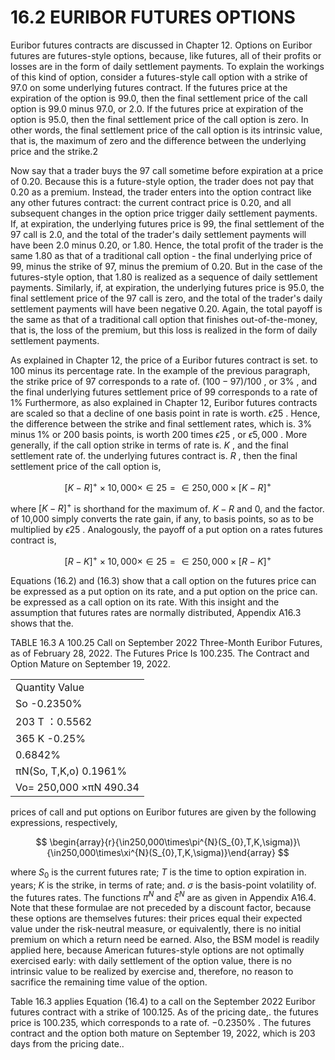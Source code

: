 # 16.2 EURIBOR FUTURES OPTIONS  

Euribor futures contracts are discussed in Chapter 12. Options on Euribor futures are futures-style options, because, like futures, all of their profits or losses are in the form of daily settlement payments. To explain the workings of this kind of option, consider a futures-style call option with a strike of 97.0 on some underlying futures contract. If the futures price at the expiration of the option is 99.0, then the final settlement price of the call option is 99.0 minus 97.0, or 2.0. If the futures price at expiration of the option is 95.0, then the final settlement price of the call option is zero. In other words, the final settlement price of the call option is its intrinsic value, that is, the maximum of zero and the difference between the underlying price and the strike.2  

Now say that a trader buys the 97 call sometime before expiration at a price of 0.20. Because this is a future-style option, the trader does not pay that 0.20 as a premium. Instead, the trader enters into the option contract like any other futures contract: the current contract price is 0.20, and all subsequent changes in the option price trigger daily settlement payments. If, at expiration, the underlying futures price is 99, the final settlement of the 97 call is 2.0, and the total of the trader's daily settlement payments will have been 2.0 minus 0.20, or 1.80. Hence, the total profit of the trader is the same 1.80 as that of a traditional call option - the final underlying price of 99, minus the strike of 97, minus the premium of 0.20. But in the case of the futures-style option, that 1.80 is realized as a sequence of daily settlement payments. Similarly, if, at expiration, the underlying futures price is 95.0, the final settlement price of the 97 call is zero, and the total of the trader's daily settlement payments will have been negative 0.20. Again, the total payoff is the same as that of a traditional call option that finishes out-of-the-money, that is, the loss of the premium, but this loss is realized in the form of daily settlement payments.  

As explained in Chapter 12, the price of a Euribor futures contract is set. to 100 minus its percentage rate. In the example of the previous paragraph, the strike price of 97 corresponds to a rate of. $(100-97)/100$ , or $3\%$ , and the final underlying futures settlement price of 99 corresponds to a rate of $1\%$ Furthermore, as also explained in Chapter 12, Euribor futures contracts are scaled so that a decline of one basis point in rate is worth. $\epsilon25$ . Hence, the difference between the strike and final settlement rates, which is. $3\%$ minus $1\%$ or 200 basis points, is worth 200 times $\epsilon25$ , or $\epsilon5{,}000$ . More generally, if the call option strike in terms of rate is. $K$ , and the final settlement rate of. the underlying futures contract is. $R$ , then the final settlement price of the call option is,  

$$
[K-R]^{+}\times10,000\times\in25=\in250,000\times[K-R]^{+}
$$  

where $[K-R]^{+}$ is shorthand for the maximum of. $K-R$ and 0, and the factor. of 10,000 simply converts the rate gain, if any, to basis points, so as to be multiplied by $\epsilon25$ . Analogously, the payoff of a put option on a rates futures contract is,  

$$
[R-K]^{+}\times10,000\times\in25=\in250,000\times[R-K]^{+}
$$  

Equations (16.2) and (16.3) show that a call option on the futures price can be expressed as a put option on its rate, and a put option on the price can. be expressed as a call option on its rate. With this insight and the assumption that futures rates are normally distributed, Appendix A16.3 shows that the.  

TABLE 16.3 A 100.25 Call on September 2022 Three-Month Euribor Futures, as of February 28, 2022. The Futures Price Is 100.235. The Contract and Option Mature on September 19, 2022.   


<html><body><table><tr><td>Quantity Value</td></tr><tr><td>So -0.2350%</td></tr><tr><td>203 T ：0.5562</td></tr><tr><td>365 K -0.25%</td></tr><tr><td>0.6842%</td></tr><tr><td>πN(So, T,K,o) 0.1961%</td></tr><tr><td>Vo= 250,000 ×πN 490.34</td></tr></table></body></html>  

prices of call and put options on Euribor futures are given by the following expressions, respectively,  

$$
\begin{array}{r}{\in250,000\times\pi^{N}(S_{0},T,K,\sigma)}\ {\in250,000\times\xi^{N}(S_{0},T,K,\sigma)}\end{array}
$$  

where $S_{0}$ is the current futures rate; $T$ is the time to option expiration in. years; $K$ is the strike, in terms of rate; and. $\sigma$ is the basis-point volatility of. the futures rates. The functions $\pi^{N}$ and $\xi^{N}$ are as given in Appendix A16.4. Note that these formulae are not preceded by a discount factor, because these options are themselves futures: their prices equal their expected value under the risk-neutral measure, or equivalently, there is no initial premium on which a return need be earned. Also, the BSM model is readily applied here, because American futures-style options are not optimally exercised early: with daily settlement of the option value, there is no intrinsic value to be realized by exercise and, therefore, no reason to sacrifice the remaining time value of the option.  

Table 16.3 applies Equation (16.4) to a call on the September 2022 Euribor futures contract with a strike of 100.125. As of the pricing date,. the futures price is 100.235, which corresponds to a rate of. $-0.2350\%$ . The futures contract and the option both mature on September 19, 2022, which is 203 days from the pricing date..  
